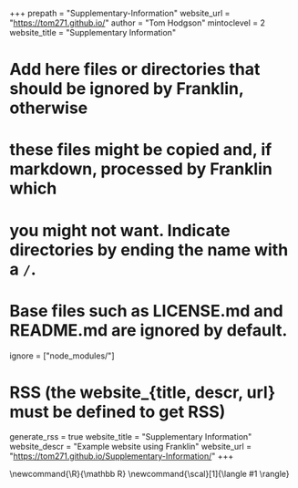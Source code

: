 <!--
Add here global page variables to use throughout your website.
-->
+++
prepath = "Supplementary-Information"
website_url = "https://tom271.github.io/"
author = "Tom Hodgson"
mintoclevel = 2
website_title = "Supplementary Information"
# Add here files or directories that should be ignored by Franklin, otherwise
# these files might be copied and, if markdown, processed by Franklin which
# you might not want. Indicate directories by ending the name with a `/`.
# Base files such as LICENSE.md and README.md are ignored by default.
ignore = ["node_modules/"]

# RSS (the website_{title, descr, url} must be defined to get RSS)
generate_rss = true
website_title = "Supplementary Information"
website_descr = "Example website using Franklin"
website_url   = "https://tom271.github.io/Supplementary-Information/"
+++

<!--
Add here global latex commands to use throughout your pages.
-->
\newcommand{\R}{\mathbb R}
\newcommand{\scal}[1]{\langle #1 \rangle}
